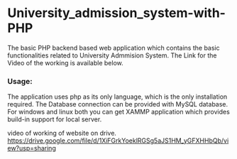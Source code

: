 # University_admission_system-with-PHP

The basic PHP backend based web application which contains the basic functionalities related to University Admmision System.
The Link for the Video of the working is available below.

### Usage:
The application uses php as its only language, which is the only installation required.
The Database connection can be provided with MySQL database.
For windows and linux both you can get XAMMP application which provides build-in support for local server. 


video of working of website on drive.
https://drive.google.com/file/d/1XiFGrkYoeklRGSg5aJS1HM_yGFXHHbQb/view?usp=sharing
